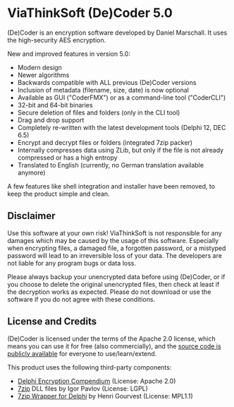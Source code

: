 
# ViaThinkSoft (De)Coder 5.0

(De)Coder is an encryption software developed by Daniel Marschall.
It uses the high-security AES encryption.

New and improved features in version 5.0:

- Modern design
- Newer algorithms
- Backwards compatible with ALL previous (De)Coder versions
- Inclusion of metadata (filename, size, date) is now optional
- Available as GUI ("CoderFMX") or as a command-line tool ("CoderCLI")
- 32-bit and 64-bit binaries
- Secure deletion of files and folders (only in the CLI tool)
- Drag and drop support
- Completely re-written with the latest development tools (Delphi 12, DEC 6.5)
- Encrypt and decrypt files or folders (integrated 7zip packer)
- Internally compresses data using ZLib, but only if the file is not already compressed or has a high entropy
- Translated to English (currently, no German translation available anymore)

A few features like shell integration and installer have been removed,
to keep the product simple and clean.


## Disclaimer

Use this software at your own risk! ViaThinkSoft is not responsible for any damages which
may be caused by the usage of this software. Especially when encrypting files, a damaged file,
a forgotten password, or a mistyped password will lead to an irreversible loss of your data.
The developers are not liable for any program bugs or data loss.

Please always backup your unencrypted data before using (De)Coder, or if you choose to delete the
original unencrypted files, then check at least if the decryption works as expected.
Please do not download or use the software if you do not agree with these conditions.


## License and Credits

(De)Coder is licensed under the terms of the Apache 2.0 license,
which means you can use it for free (also commercially),
and the [source code is publicly available](https://github.com/danielmarschall/decoder) for everyone to use/learn/extend.

This product uses the following third-party components:

- [Delphi Encryption Compendium](https://github.com/MHumm/DelphiEncryptionCompendium/) (License: Apache 2.0)
- [7zip](https://7-zip.org/) DLL files by Igor Pavlov (License: LGPL)
- [7zip Wrapper for Delphi](https://github.com/danielmarschall/d7zip/) by Henri Gourvest (License: MPL1.1)
